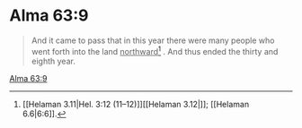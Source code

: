 # Alma 63:9

> And it came to pass that in this year there were many people who went forth into the land <u>northward</u>[^a] . And thus ended the thirty and eighth year.

[Alma 63:9](https://www.churchofjesuschrist.org/study/scriptures/bofm/alma/63?lang=eng&id=p9#p9)


[^a]: [[Helaman 3.11|Hel. 3:12 (11–12)]][[Helaman 3.12|]]; [[Helaman 6.6|6:6]].  
